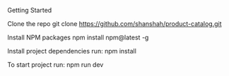 Getting Started

Clone the repo
git clone https://github.com/shanshah/product-catalog.git

Install NPM packages
npm install npm@latest -g

Install project dependencies run:
npm install

To start project run:
npm run dev
